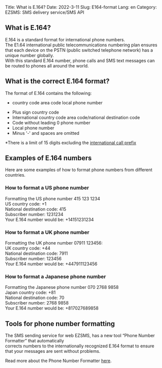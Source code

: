 Title: What is E.164?
Date: 2022-3-11
Slug: E164-format
Lang: en
Category: EZSMS: SMS delivery service/SMS API

## What is E.164?

E.164 is a standard format for international phone numbers. <br>
The E1.64 international public telecommunications numbering plan ensures that each device on the PSTN (public switched telephone network) has a unique number globally. <br>
With this standard E.164 number, phone calls and SMS text messages can be routed to phones all around the world.<br>

## What is the correct E.164 format?

The format of E.164 contains the following:
+ country code area code local phone number <br>

- Plus sign country code <br>
- International country code area code/national destination code <br>
- Code without leading 0 phone number <br>
- Local phone number <br>
- Minus '-' and spaces are omitted <br>

*There is a limit of 15 digits excluding the [international call prefix](https://en.wikipedia.org/wiki/List_of_international_call_prefixes)

## Examples of E.164 numbers
Here are some examples of how to format phone numbers from different countries.


### How to format a US phone number
Formatting the US phone number 415 123 1234 <br>
US country code: +1 <br>
National destination code: 415 <br>
Subscriber number: 1231234 <br>
Your E.164 number would be: +14151231234 <br>


### How to format a UK phone number 
Formatting the UK phone number 07911 123456: <br>
UK country code: +44 <br>
National destination code: 7911 <br>
Subscriber number: 123456 <br>
Your E.164 number would be: +447911123456 <br>


### How to format a Japanese phone number 
Formatting the Japanese phone number 070 2768 9858 <br>
Japan country code: +81 <br>
National destination code: 70 <br>
Subscriber number: 2768 9858 <br>
Your E.164 number would be: +817027689858 <br>


## Tools for phone number formatting
The SMS sending service for web EZSMS, has a new tool “Phone Number Formatter” that automatically <br>
corrects numbers to the internationally recognized E.164 format to ensure that your messages are sent without problems. <br>

Read more about the Phone Number Formatter [here](https://help.xoxzo.com/en/ezsms-sms-delivery-service/articles/how-to-use-number-formatter/).





